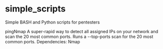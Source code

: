# simple_scripts
Simple BASH and Python scripts for pentesters

pingNmap
A super-rapid way to detect all assigned IPs on your network and scan the 20 most common ports. Runs a --top-ports scan for the 20 most common ports. Dependencies: Nmap


